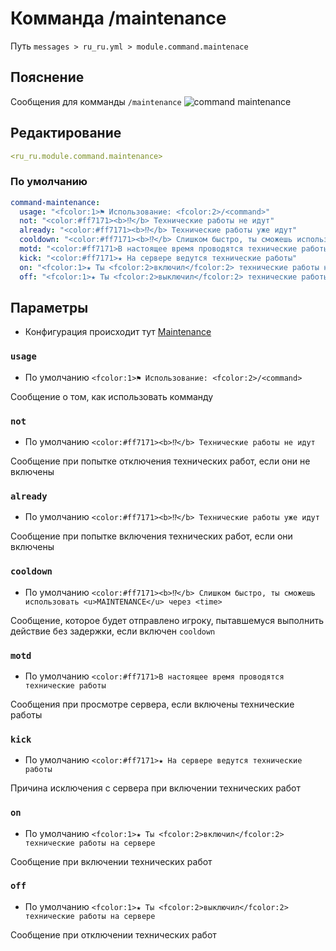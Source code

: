 # Комманда /maintenance
Путь `messages > ru_ru.yml > module.command.maintenace`

## Пояснение
Сообщения для комманды `/maintenance`
![command maintenance](/commandmaintenance.png)

## Редактирование
```yaml
<ru_ru.module.command.maintenance>
```

### По умолчанию
```yaml
command-maintenance:
  usage: "<fcolor:1>⚑ Использование: <fcolor:2>/<command>"
  not: "<color:#ff7171><b>⁉</b> Технические работы не идут"
  already: "<color:#ff7171><b>⁉</b> Технические работы уже идут"
  cooldown: "<color:#ff7171><b>⁉</b> Слишком быстро, ты сможешь использовать <u>MAINTENANCE</u> через <time>"
  motd: "<color:#ff7171>В настоящее время проводятся технические работы"
  kick: "<color:#ff7171>★ На сервере ведутся технические работы"
  on: "<fcolor:1>★ Ты <fcolor:2>включил</fcolor:2> технические работы на сервере"
  off: "<fcolor:1>★ Ты <fcolor:2>выключил</fcolor:2> технические работы на сервере"
```

## Параметры

- Конфигурация происходит тут [Maintenance](/ru/config/module/command/command-maintenance/)

### `usage`
- По умолчанию `<fcolor:1>⚑ Использование: <fcolor:2>/<command>`

Сообщение о том, как использовать комманду

### `not`
- По умолчанию `<color:#ff7171><b>⁉</b> Технические работы не идут`

Сообщение при попытке отключения технических работ, если они не включены

### `already`
- По умолчанию `<color:#ff7171><b>⁉</b> Технические работы уже идут`

Сообщение при попытке включения технических работ, если они включены

### `cooldown`
- По умолчанию `<color:#ff7171><b>⁉</b> Слишком быстро, ты сможешь использовать <u>MAINTENANCE</u> через <time>`

Сообщение, которое будет отправлено игроку, пытавшемуся выполнить действие без задержки, если включен `cooldown`

### `motd`
- По умолчанию `<color:#ff7171>В настоящее время проводятся технические работы`

Сообщения при просмотре сервера, если включены технические работы

### `kick`
- По умолчанию `<color:#ff7171>★ На сервере ведутся технические работы`

Причина исключения с сервера при включении технических работ

### `on`
- По умолчанию `<fcolor:1>★ Ты <fcolor:2>включил</fcolor:2> технические работы на сервере`

Сообщение при включении технических работ

### `off`
- По умолчанию `<fcolor:1>★ Ты <fcolor:2>выключил</fcolor:2> технические работы на сервере`

Сообщение при отключении технических работ